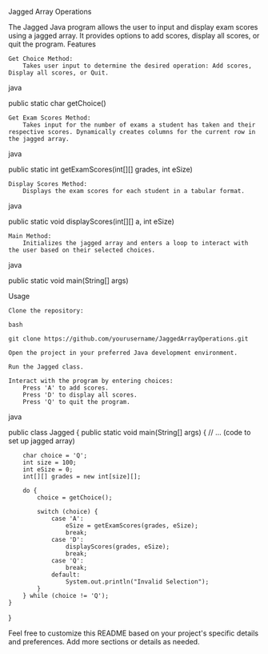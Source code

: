 
Jagged Array Operations

The Jagged Java program allows the user to input and display exam scores using a jagged array. It provides options to add scores, display all scores, or quit the program.
Features

    Get Choice Method:
        Takes user input to determine the desired operation: Add scores, Display all scores, or Quit.

java

public static char getChoice()

    Get Exam Scores Method:
        Takes input for the number of exams a student has taken and their respective scores. Dynamically creates columns for the current row in the jagged array.

java

public static int getExamScores(int[][] grades, int eSize)

    Display Scores Method:
        Displays the exam scores for each student in a tabular format.

java

public static void displayScores(int[][] a, int eSize)

    Main Method:
        Initializes the jagged array and enters a loop to interact with the user based on their selected choices.

java

public static void main(String[] args)

Usage

    Clone the repository:

    bash

    git clone https://github.com/yourusername/JaggedArrayOperations.git

    Open the project in your preferred Java development environment.

    Run the Jagged class.

    Interact with the program by entering choices:
        Press 'A' to add scores.
        Press 'D' to display all scores.
        Press 'Q' to quit the program.

java

public class Jagged {
    public static void main(String[] args) {
        // ... (code to set up jagged array)

        char choice = 'Q';
        int size = 100;
        int eSize = 0;
        int[][] grades = new int[size][];

        do {
            choice = getChoice();

            switch (choice) {
                case 'A':
                    eSize = getExamScores(grades, eSize);
                    break;
                case 'D':
                    displayScores(grades, eSize);
                    break;
                case 'Q':
                    break;
                default:
                    System.out.println("Invalid Selection");
            }
        } while (choice != 'Q');
    }
}

Feel free to customize this README based on your project's specific details and preferences. Add more sections or details as needed.
